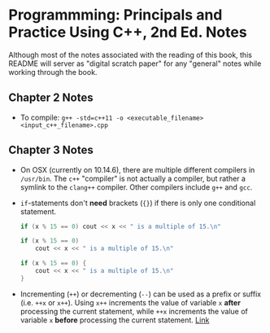 # Programmming: Principals and Practice Using C++, 2nd Ed. Notes

Although most of the notes associated with the reading of this book, this
README will server as "digital scratch paper" for any "general" notes while
working through the book.

## Chapter 2 Notes

* To compile: `g++ -std=c++11 -o <executable_filename> <input_c++_filename>.cpp`

## Chapter 3 Notes

* On OSX (currently on 10.14.6), there are multiple different compilers in
`/usr/bin`. The `c++` "compiler" is not actually a compiler, but rather a
symlink to the `clang++` compiler. Other compilers include `g++` and `gcc`.

* `if`-statements don't **need** brackets (`{}`) if there is only one conditional
statement.

	```c++
	if (x % 15 == 0) cout << x << " is a multiple of 15.\n"
	```

	```c++
	if (x % 15 == 0)
		cout << x << " is a multiple of 15.\n"
	```

	```c++
	if (x % 15 == 0) {
		cout << x << " is a multiple of 15.\n"
	}
	```

* Incrementing (`++`) or decrementing (`--`) can be used as a prefix or suffix
(i.e. `++x` or `x++`). Using `x++` increments the value of variable `x` **after**
processing the current statement, while `++x` increments the value of variable
`x` **before** processing the current statement. [Link](https://stackoverflow.com/questions/1812990/incrementing-in-c-when-to-use-x-or-x)
